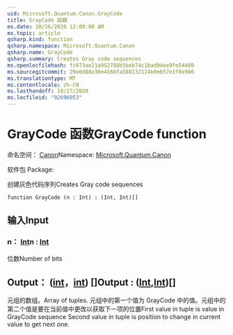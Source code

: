 ```yaml
---
uid: Microsoft.Quantum.Canon.GrayCode
title: GrayCode 函数
ms.date: 10/26/2020 12:00:00 AM
ms.topic: article
qsharp.kind: function
qsharp.namespace: Microsoft.Quantum.Canon
qsharp.name: GrayCode
qsharp.summary: Creates Gray code sequences
ms.openlocfilehash: fc673ae21a952788b5beb74c1bad94ee9fe54480
ms.sourcegitcommit: 29e0d88a30e4166fa580132124b0eb57e1f0e986
ms.translationtype: MT
ms.contentlocale: zh-CN
ms.lasthandoff: 10/27/2020
ms.locfileid: "92696053"
---
```

# <a name="graycode-function"></a><span data-ttu-id="f7133-102">GrayCode 函数</span><span class="sxs-lookup"><span data-stu-id="f7133-102">GrayCode function</span></span>

<span data-ttu-id="f7133-103">命名空间： [Canon](xref:Microsoft.Quantum.Canon)</span><span class="sxs-lookup"><span data-stu-id="f7133-103">Namespace: [Microsoft.Quantum.Canon](xref:Microsoft.Quantum.Canon)</span></span>

<span data-ttu-id="f7133-104">软件包 [](https://nuget.org/packages/)</span><span class="sxs-lookup"><span data-stu-id="f7133-104">Package: [](https://nuget.org/packages/)</span></span>


<span data-ttu-id="f7133-105">创建灰色代码序列</span><span class="sxs-lookup"><span data-stu-id="f7133-105">Creates Gray code sequences</span></span>

```qsharp
function GrayCode (n : Int) : (Int, Int)[]
```


## <a name="input"></a><span data-ttu-id="f7133-106">输入</span><span class="sxs-lookup"><span data-stu-id="f7133-106">Input</span></span>

### <a name="n--int"></a><span data-ttu-id="f7133-107">n： [Int](xref:microsoft.quantum.lang-ref.int)</span><span class="sxs-lookup"><span data-stu-id="f7133-107">n : [Int](xref:microsoft.quantum.lang-ref.int)</span></span>

<span data-ttu-id="f7133-108">位数</span><span class="sxs-lookup"><span data-stu-id="f7133-108">Number of bits</span></span>



## <a name="output--intint"></a><span data-ttu-id="f7133-109">Output： ([int](xref:microsoft.quantum.lang-ref.int)，[int](xref:microsoft.quantum.lang-ref.int)) []</span><span class="sxs-lookup"><span data-stu-id="f7133-109">Output : ([Int](xref:microsoft.quantum.lang-ref.int),[Int](xref:microsoft.quantum.lang-ref.int))[]</span></span>

<span data-ttu-id="f7133-110">元组的数组。</span><span class="sxs-lookup"><span data-stu-id="f7133-110">Array of tuples.</span></span> <span data-ttu-id="f7133-111">元组中的第一个值为 GrayCode 中的值。元组中的第二个值是要在当前值中更改以获取下一项的位置</span><span class="sxs-lookup"><span data-stu-id="f7133-111">First value in tuple is value in GrayCode sequence Second value in tuple is position to change in current value to get next one.</span></span>